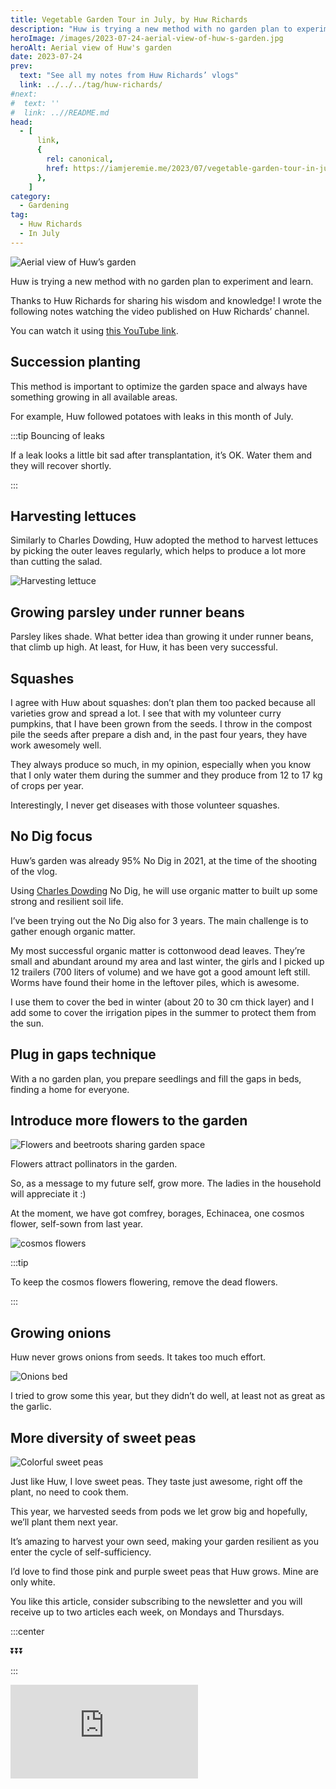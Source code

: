 ```yaml
---
title: Vegetable Garden Tour in July, by Huw Richards
description: "Huw is trying a new method with no garden plan to experiment and learn."
heroImage: /images/2023-07-24-aerial-view-of-huw-s-garden.jpg
heroAlt: Aerial view of Huw's garden
date: 2023-07-24
prev:
  text: "See all my notes from Huw Richards’ vlogs"
  link: ../../../tag/huw-richards/
#next:
#  text: ''
#  link: ..//README.md
head:
  - [
      link,
      {
        rel: canonical,
        href: https://iamjeremie.me/2023/07/vegetable-garden-tour-in-july-huw-richards,
      },
    ]
category:
  - Gardening
tag:
  - Huw Richards
  - In July
---
```


![Aerial view of Huw’s garden](/images/2023-07-24-aerial-view-of-huw-s-garden.jpg 'Credits: image taken from Huw Richards’ vlog')

Huw is trying a new method with no garden plan to experiment and learn.

Thanks to Huw Richards for sharing his wisdom and knowledge! I wrote the following notes watching the video published on Huw Richards’ channel.

<!-- more -->

You can watch it using [this YouTube link](https://www.youtube.com/watch?v=TgkePmjrX10).

## Succession planting

This method is important to optimize the garden space and always have something growing in all available areas.

For example, Huw followed potatoes with leaks in this month of July.

:::tip Bouncing of leaks

If a leak looks a little bit sad after transplantation, it’s OK. Water them and they will recover shortly.

:::

## Harvesting lettuces

Similarly to Charles Dowding, Huw adopted the method to harvest lettuces by picking the outer leaves regularly, which helps to produce a lot more than cutting the salad.

![Harvesting lettuce](./images/harvesting-lettuce.jpg 'Credits: image from the vlog of Huw Richards')

## Growing parsley under runner beans

Parsley likes shade. What better idea than growing it under runner beans, that climb up high. At least, for Huw, it has been very successful.

## Squashes

I agree with Huw about squashes: don’t plan them too packed because all varieties grow and spread a lot. I see that with my volunteer curry pumpkins, that I have been grown from the seeds. I throw in the compost pile the seeds after prepare a dish and, in the past four years, they have work awesomely well.

They always produce so much, in my opinion, especially when you know that I only water them during the summer and they produce from 12 to 17 kg of crops per year.

Interestingly, I never get diseases with those volunteer squashes.

## No Dig focus

Huw’s garden was already 95% No Dig in 2021, at the time of the shooting of the vlog.

Using [Charles Dowding](../../../tag/charles-dowding) No Dig, he will use organic matter to built up some strong and resilient soil life.

I’ve been trying out the No Dig also for 3 years. The main challenge is to gather enough organic matter.

My most successful organic matter is cottonwood dead leaves. They’re small and abundant around my area and last winter, the girls and I picked up 12 trailers (700 liters of volume) and we have got a good amount left still. Worms have found their home in the leftover piles, which is awesome.

I use them to cover the bed in winter (about 20 to 30 cm thick layer) and I add some to cover the irrigation pipes in the summer to protect them from the sun.

## Plug in gaps technique

With a no garden plan, you prepare seedlings and fill the gaps in beds, finding a home for everyone.

## Introduce more flowers to the garden

![Flowers and beetroots sharing garden space](./images/flowers-and-beetroots-sharing-garden-space.jpg 'Credits: image from the vlog of Huw Richards')

Flowers attract pollinators in the garden.

So, as a message to my future self, grow more. The ladies in the household will appreciate it :)

At the moment, we have got comfrey, borages, Echinacea, one cosmos flower, self-sown from last year.

![cosmos flowers](./images/cosmos-flowers.jpg 'Credits: image from the vlog of Huw Richards')

:::tip

To keep the cosmos flowers flowering, remove the dead flowers.

:::

## Growing onions

Huw never grows onions from seeds. It takes too much effort.

![Onions bed](./images/onions-bed.jpg 'Credits: image from the vlog of Huw Richards')

I tried to grow some this year, but they didn’t do well, at least not as great as the garlic.

## More diversity of sweet peas

![Colorful sweet peas](./images/colorfull-sweet-peas.jpg 'Credits: image from the vlog of Huw Richards')

Just like Huw, I love sweet peas. They taste just awesome, right off the plant, no need to cook them.

This year, we harvested seeds from pods we let grow big and hopefully, we’ll plant them next year.

It’s amazing to harvest your own seed, making your garden resilient as you enter the cycle of self-sufficiency.

I’d love to find those pink and purple sweet peas that Huw grows. Mine are only white.

You like this article, consider subscribing to the newsletter and you will receive up to two articles each week, on Mondays and Thursdays.

:::center

⏬⏬⏬

:::

<!-- markdownlint-disable MD033 -->
<p class="newsletter-wrapper"><iframe class="newsletter-embed" src="https://iamjeremie.substack.com/embed" frameborder="0" scrolling="no"></iframe></p>
